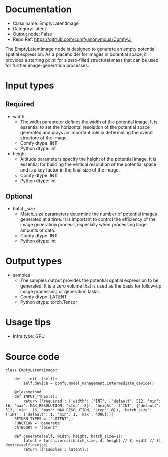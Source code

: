 # Documentation
- Class name: EmptyLatentImage
- Category: latent
- Output node: False
- Repo Ref: https://github.com/comfyanonymous/ComfyUI

The EmptyLatentImage node is designed to generate an empty potential spatial expression. As a placeholder for images in potential space, it provides a starting point for a zero-filled structural mass that can be used for further image-generation processes.

# Input types
## Required
- width
    - The width parameter defines the width of the potential image. It is essential to set the horizontal resolution of the potential space generated and plays an important role in determining the overall structure of the image.
    - Comfy dtype: INT
    - Python dtype: int
- height
    - Altitude parameters specify the height of the potential image. It is essential for building the vertical resolution of the potential space and is a key factor in the final size of the image.
    - Comfy dtype: INT
    - Python dtype: int
## Optional
- batch_size
    - Match_size parameters determine the number of potential images generated at a time. It is important to control the efficiency of the image generation process, especially when processing large amounts of data.
    - Comfy dtype: INT
    - Python dtype: int

# Output types
- samples
    - The samples output provides the potential spatial expression to be generated. It is a zero volume that is used as the basis for follow-up image processing or generation tasks.
    - Comfy dtype: LATENT
    - Python dtype: torch.Tensor

# Usage tips
- Infra type: GPU

# Source code
```
class EmptyLatentImage:

    def __init__(self):
        self.device = comfy.model_management.intermediate_device()

    @classmethod
    def INPUT_TYPES(s):
        return {'required': {'width': ('INT', {'default': 512, 'min': 16, 'max': MAX_RESOLUTION, 'step': 8}), 'height': ('INT', {'default': 512, 'min': 16, 'max': MAX_RESOLUTION, 'step': 8}), 'batch_size': ('INT', {'default': 1, 'min': 1, 'max': 4096})}}
    RETURN_TYPES = ('LATENT',)
    FUNCTION = 'generate'
    CATEGORY = 'latent'

    def generate(self, width, height, batch_size=1):
        latent = torch.zeros([batch_size, 4, height // 8, width // 8], device=self.device)
        return ({'samples': latent},)
```